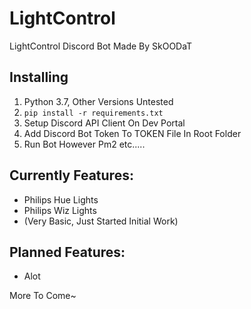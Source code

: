 # LightControl

LightControl Discord Bot 
Made By SkOODaT

## Installing

1. Python 3.7, Other Versions Untested
2. ```pip install -r requirements.txt```
3. Setup Discord API Client On Dev Portal
4. Add Discord Bot Token To TOKEN File In Root Folder
5. Run Bot However Pm2 etc.....


## Currently Features:
* Philips Hue Lights
* Philips Wiz Lights
* (Very Basic, Just Started Initial Work)

## Planned Features: 
* Alot

More To Come~
